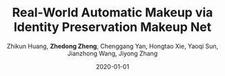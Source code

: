 ---
title: "Real-World Automatic Makeup via Identity Preservation Makeup Net"
collection: publications
permalink: /publication/2020-01-01-Real-World-Automatic-Makeup-via-Identity-Preservation-Makeup-Net
date: 2020-01-01
doi: 
venue: 'IJCAI'
paperurl: 'https://zdzheng.xyz/files/Huang_ijcai20.pdf'
code: 'https://github.com/huangzhikun1995/IPM-Net'
author: 'Zhikun Huang,  <strong>Zhedong Zheng</strong>,  Chenggang Yan,  Hongtao Xie,  Yaoqi Sun,  Jianzhong Wang,  Jiyong Zhang'
citation: ' Zhikun Huang,  Zhedong Zheng,  Chenggang Yan,  Hongtao Xie,  Yaoqi Sun,  Jianzhong Wang,  Jiyong Zhang, &quot;Real-World Automatic Makeup via Identity Preservation Makeup Net.&quot; IJCAI, 2020.'
pub_year: '2020'
bib: |
    @inproceedings{huangreal,
    author = "Huang, Zhikun and Zheng, Zhedong and Yan, Chenggang and Xie, Hongtao and Sun, Yaoqi and Wang, Jianzhong and Zhang, Jiyong",
    title = "Real-World Automatic Makeup via Identity Preservation Makeup Net",
    booktitle = "IJCAI",
    code = "https://github.com/huangzhikun1995/IPM-Net",
    url = "https://zdzheng.xyz/files/Huang\_ijcai20.pdf",
    year = "2020"
    }
---